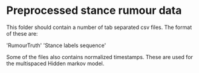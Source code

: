 # Preprocessed stance rumour data

This folder should contain a number of tab separated csv files. The format of these are:

'RumourTruth' 'Stance labels sequence'

Some of the files also contains normalized timestamps. These are used for the multispaced Hidden markov model.